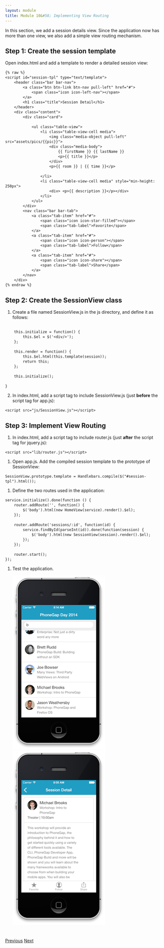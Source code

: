 ```yaml
---
layout: module
title: Module 10&#58; Implementing View Routing
---
```

In this section, we add a session details view. Since the application now has more than one view, we also add a simple view routing mechanism.

## Step 1: Create the session template

Open index.html and add a template to render a detailed session view:

  ```
  {% raw %}
  <script id="session-tpl" type="text/template">
      <header class="bar bar-nav">
          <a class="btn btn-link btn-nav pull-left" href="#">
              <span class="icon icon-left-nav"></span>
          </a>
          <h1 class="title">Session Detail</h1>
      </header>
      <div class="content">
          <div class="card">
  
              <ul class="table-view">
                  <li class="table-view-cell media">
                      <img class="media-object pull-left" src="assets/pics/{{pic}}">
                      <div class="media-body">
                          {{ firstName }} {{ lastName }}
                          <p>{{ title }}</p>
                      </div>
                      <p>{{ room }} | {{ time }}</p>
  
                  </li>                
                  <li class="table-view-cell media" style="min-height: 250px">
                      <div> <p>{{ description }}</p></div>
                  </li>                
              </ul>
          </div>
          <nav class="bar bar-tab">
              <a class="tab-item" href="#">
                  <span class="icon icon-star-filled"></span>
                  <span class="tab-label">Favorite</span>
              </a>
              <a class="tab-item" href="#">
                  <span class="icon icon-person"></span>
                  <span class="tab-label">Follow</span>
              </a>
              <a class="tab-item" href="#">
                  <span class="icon icon-share"></span>
                  <span class="tab-label">Share</span>
              </a>
          </nav>
      </div>
 {% endraw %}
  ```

## Step 2: Create the SessionView class

1. Create a file named SessionView.js in the js directory, and define it as follows:


  ```var SessionView = function(session) {

      this.initialize = function() {
          this.$el = $('<div/>');
      };

      this.render = function() {
          this.$el.html(this.template(session));
          return this;
      };

      this.initialize();

  }
  ```

2. In index.html, add a script tag to include SessionView.js (just **before** the script tag for app.js):

  ```
  <script src="js/SessionView.js"></script>
  ```


## Step 3: Implement View Routing

1. In index.html, add a script tag to include router.js (just **after** the script tag for jquery.js):

  ```
  <script src="lib/router.js"></script>
  ```

1. Open app.js. Add the compiled session template to the prototype of SessionView:

  ```
  SessionView.prototype.template = Handlebars.compile($("#session-tpl").html());
  ```

1. Define the two routes used in the application:

  ```
  service.initialize().done(function () {
      router.addRoute('', function() {
          $('body').html(new HomeView(service).render().$el);
      });

      router.addRoute('sessions/:id', function(id) {
          service.findById(parseInt(id)).done(function(session) {
              $('body').html(new SessionView(session).render().$el);
          });
      });

      router.start();
  });
  ```

1. Test the application.

    ![](images/routing-home.png) ![](images/session-detail.png)

<div class="row" style="margin-top:40px;">
<div class="col-sm-12">
<a href="creating-view-classes.html" class="btn btn-default"><i class="glyphicon glyphicon-chevron-left"></i> 
Previous</a>
<a href="hardware-acceleration.html" class="btn btn-default pull-right">Next <i class="glyphicon 
glyphicon-chevron-right"></i></a>
</div>
</div>


